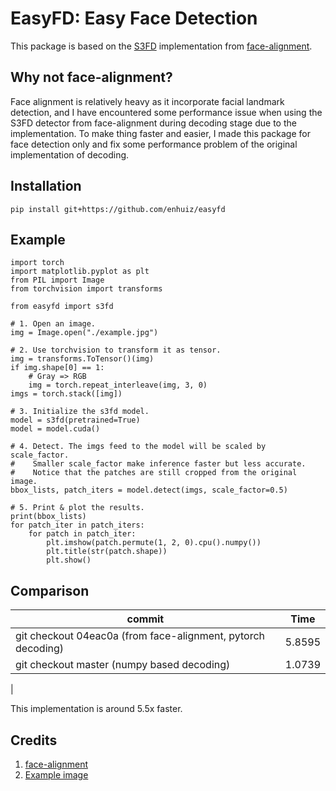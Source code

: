 # EasyFD: **Easy** **F**ace **D**etection

This package is based on the [S3FD](https://openaccess.thecvf.com/content_ICCV_2017/papers/Zhang_S3FD_Single_Shot_ICCV_2017_paper.pdf) implementation from [face-alignment](https://github.com/1adrianb/face-alignment).

## Why not face-alignment?

Face alignment is relatively heavy as it incorporate facial landmark detection, and I have encountered some performance issue when using the S3FD detector from face-alignment during decoding stage due to the implementation. To make thing faster and easier, I made this package for face detection only and fix some performance problem of the original implementation of decoding.

## Installation

```
pip install git+https://github.com/enhuiz/easyfd
```

## Example

```python3
import torch
import matplotlib.pyplot as plt
from PIL import Image
from torchvision import transforms

from easyfd import s3fd

# 1. Open an image.
img = Image.open("./example.jpg")

# 2. Use torchvision to transform it as tensor.
img = transforms.ToTensor()(img)
if img.shape[0] == 1:
    # Gray => RGB
    img = torch.repeat_interleave(img, 3, 0)
imgs = torch.stack([img])

# 3. Initialize the s3fd model.
model = s3fd(pretrained=True)
model = model.cuda()

# 4. Detect. The imgs feed to the model will be scaled by scale_factor.
#    Smaller scale_factor make inference faster but less accurate.
#    Notice that the patches are still cropped from the original image.
bbox_lists, patch_iters = model.detect(imgs, scale_factor=0.5)

# 5. Print & plot the results.
print(bbox_lists)
for patch_iter in patch_iters:
    for patch in patch_iter:
        plt.imshow(patch.permute(1, 2, 0).cpu().numpy())
        plt.title(str(patch.shape))
        plt.show()
```

## Comparison

| commit                                                       | Time   |
| ------------------------------------------------------------ | ------ |
| git checkout 04eac0a (from face-alignment, pytorch decoding) | 5.8595 |
| git checkout master (numpy based decoding)                   | 1.0739 |

|

This implementation is around 5.5x faster.

## Credits

1. [face-alignment](https://github.com/1adrianb/face-alignment)
2. [Example image](https://upload.wikimedia.org/wikipedia/commons/d/df/The_Fabs.JPG)
